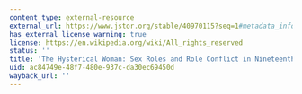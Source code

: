 ```yaml
---
content_type: external-resource
external_url: https://www.jstor.org/stable/40970115?seq=1#metadata_info_tab_contents
has_external_license_warning: true
license: https://en.wikipedia.org/wiki/All_rights_reserved
status: ''
title: 'The Hysterical Woman: Sex Roles and Role Conflict in Nineteenth-Century America'
uid: ac84749e-48f7-480e-937c-da30ec69450d
wayback_url: ''
---
```

